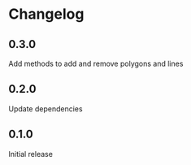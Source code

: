 # Changelog

## 0.3.0

Add methods to add and remove polygons and lines

## 0.2.0

Update dependencies

## 0.1.0

Initial release
